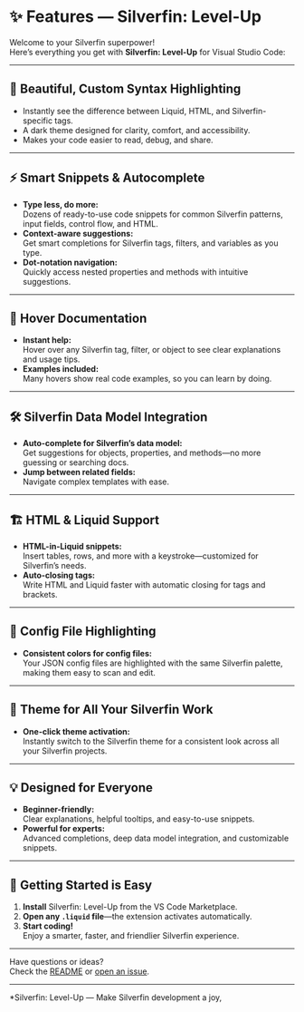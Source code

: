 # ✨ Features — Silverfin: Level-Up

Welcome to your Silverfin superpower!  
Here’s everything you get with **Silverfin: Level-Up** for Visual Studio Code:

---

## 🎨 Beautiful, Custom Syntax Highlighting

- Instantly see the difference between Liquid, HTML, and Silverfin-specific tags.
- A dark theme designed for clarity, comfort, and accessibility.
- Makes your code easier to read, debug, and share.

---

## ⚡ Smart Snippets & Autocomplete

- **Type less, do more:**  
  Dozens of ready-to-use code snippets for common Silverfin patterns, input fields, control flow, and HTML.
- **Context-aware suggestions:**  
  Get smart completions for Silverfin tags, filters, and variables as you type.
- **Dot-notation navigation:**  
  Quickly access nested properties and methods with intuitive suggestions.

---

## 🧠 Hover Documentation

- **Instant help:**  
  Hover over any Silverfin tag, filter, or object to see clear explanations and usage tips.
- **Examples included:**  
  Many hovers show real code examples, so you can learn by doing.

---

## 🛠️ Silverfin Data Model Integration

- **Auto-complete for Silverfin’s data model:**  
  Get suggestions for objects, properties, and methods—no more guessing or searching docs.
- **Jump between related fields:**  
  Navigate complex templates with ease.

---

## 🏗️ HTML & Liquid Support

- **HTML-in-Liquid snippets:**  
  Insert tables, rows, and more with a keystroke—customized for Silverfin’s needs.
- **Auto-closing tags:**  
  Write HTML and Liquid faster with automatic closing for tags and brackets.

---

## 📝 Config File Highlighting

- **Consistent colors for config files:**  
  Your JSON config files are highlighted with the same Silverfin palette, making them easy to scan and edit.

---

## 👀 Theme for All Your Silverfin Work

- **One-click theme activation:**  
  Instantly switch to the Silverfin theme for a consistent look across all your Silverfin projects.

---

## 💡 Designed for Everyone

- **Beginner-friendly:**  
  Clear explanations, helpful tooltips, and easy-to-use snippets.
- **Powerful for experts:**  
  Advanced completions, deep data model integration, and customizable snippets.

---

## 🚀 Getting Started is Easy

1. **Install** Silverfin: Level-Up from the VS Code Marketplace.
2. **Open any `.liquid` file**—the extension activates automatically.
3. **Start coding!**  
   Enjoy a smarter, faster, and friendlier Silverfin experience.

---

Have questions or ideas?  
Check the [README](./README.md) or [open an issue](https://github.com/ahooghe/Silverfin---LvlUp/issues).

---

*Silverfin: Level-Up — Make Silverfin development a joy,